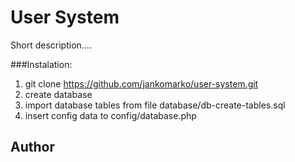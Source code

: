 # User System

Short description....

###Instalation:
                
1. git clone https://github.com/jankomarko/user-system.git
2. create database
3. import database tables from file database/db-create-tables.sql
4. insert config data to config/database.php
                

## Author
